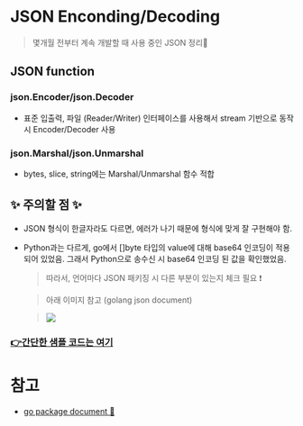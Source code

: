 # JSON Enconding/Decoding
> 몇개월 전부터 계속 개발할 때 사용 중인 JSON 정리📝

## JSON function
### json.Encoder/json.Decoder
+ 표준 입출력, 파일 (Reader/Writer) 인터페이스를 사용해서 stream 기반으로 동작시 Encoder/Decoder 사용   

### json.Marshal/json.Unmarshal
+  bytes, slice, string에는 Marshal/Unmarshal 함수 적합   
 

## ✨ 주의할 점 ✨

   + JSON 형식이 한글자라도 다르면, 에러가 나기 때문에 형식에 맞게 잘 구현해야 함.   

   + Python과는 다르게, go에서 []byte 타입의 value에 대해 base64 인코딩이 적용 되어 있었음. 그래서 Python으로 송수신 시 base64 인코딩 된 값을 확인했었음.   
  

      > 따라서, 언어마다 JSON 패키징 시 다른 부분이 있는지 체크 필요 ❗    

      > 아래 이미지 참고 (golang json document)

      > <img src="https://user-images.githubusercontent.com/72974863/141250417-a3151ce5-a169-4a2c-b580-8a7548ea34d5.png">   



### [👉간단한 샘플 코드는 여기](https://github.com/sujiny-tech/TIL/blob/main/programming/Golang/JSON/JSON_example.go)    


# 참고
+ [go package document 💫](https://pkg.go.dev/encoding/json)
